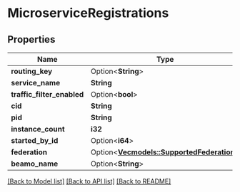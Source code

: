 # MicroserviceRegistrations

## Properties

Name | Type | Description | Notes
------------ | ------------- | ------------- | -------------
**routing_key** | Option<**String**> |  | [optional]
**service_name** | **String** |  | 
**traffic_filter_enabled** | Option<**bool**> |  | [optional]
**cid** | **String** |  | 
**pid** | **String** |  | 
**instance_count** | **i32** |  | 
**started_by_id** | Option<**i64**> |  | [optional]
**federation** | Option<[**Vec<models::SupportedFederation>**](SupportedFederation.md)> |  | [optional]
**beamo_name** | Option<**String**> |  | [optional]

[[Back to Model list]](../README.md#documentation-for-models) [[Back to API list]](../README.md#documentation-for-api-endpoints) [[Back to README]](../README.md)


